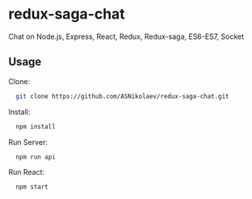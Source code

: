 # redux-saga-chat

  Chat on Node.js, Express, React, Redux, Redux-saga, ES6-ES7, Socket

Usage
-----

Clone:

```bash
  git clone https://github.com/ASNikolaev/redux-saga-chat.git
```

Install:

```bash
  npm install
```

Run Server:

```bash
  npm run api
```

Run React:

```bash
  npm start
```
